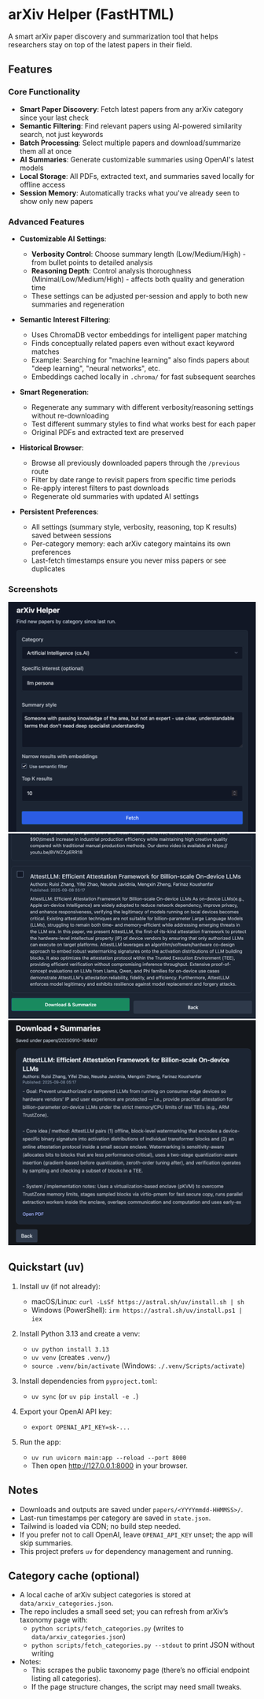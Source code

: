 arXiv Helper (FastHTML)
=======================

A smart arXiv paper discovery and summarization tool that helps researchers stay on top of the latest papers in their field.

## Features

### Core Functionality

- **Smart Paper Discovery**: Fetch latest papers from any arXiv category since your last check
- **Semantic Filtering**: Find relevant papers using AI-powered similarity search, not just keywords
- **Batch Processing**: Select multiple papers and download/summarize them all at once
- **AI Summaries**: Generate customizable summaries using OpenAI's latest models
- **Local Storage**: All PDFs, extracted text, and summaries saved locally for offline access
- **Session Memory**: Automatically tracks what you've already seen to show only new papers

### Advanced Features

- **Customizable AI Settings**:
  - **Verbosity Control**: Choose summary length (Low/Medium/High) - from bullet points to detailed analysis
  - **Reasoning Depth**: Control analysis thoroughness (Minimal/Low/Medium/High) - affects both quality and generation time
  - These settings can be adjusted per-session and apply to both new summaries and regeneration

- **Semantic Interest Filtering**:
  - Uses ChromaDB vector embeddings for intelligent paper matching
  - Finds conceptually related papers even without exact keyword matches
  - Example: Searching for "machine learning" also finds papers about "deep learning", "neural networks", etc.
  - Embeddings cached locally in `.chroma/` for fast subsequent searches

- **Smart Regeneration**:
  - Regenerate any summary with different verbosity/reasoning settings without re-downloading
  - Test different summary styles to find what works best for each paper
  - Original PDFs and extracted text are preserved

- **Historical Browser**:
  - Browse all previously downloaded papers through the `/previous` route
  - Filter by date range to revisit papers from specific time periods
  - Re-apply interest filters to past downloads
  - Regenerate old summaries with updated AI settings

- **Persistent Preferences**:
  - All settings (summary style, verbosity, reasoning, top K results) saved between sessions
  - Per-category memory: each arXiv category maintains its own preferences
  - Last-fetch timestamps ensure you never miss papers or see duplicates

### Screenshots

![Home page](screenshots/arxiv_1.png)
![Paper page](screenshots/arxiv_2.png)
![Summary page](screenshots/arxiv_3.png)

Quickstart (uv)
---------------

1) Install uv (if not already):

   - macOS/Linux: `curl -LsSf https://astral.sh/uv/install.sh | sh`
   - Windows (PowerShell): `irm https://astral.sh/uv/install.ps1 | iex`

2) Install Python 3.13 and create a venv:

   - `uv python install 3.13`
   - `uv venv`  (creates `.venv/`)
   - `source .venv/bin/activate` (Windows: `./.venv/Scripts/activate`)

3) Install dependencies from `pyproject.toml`:

   - `uv sync`  (or `uv pip install -e .`)

4) Export your OpenAI API key:

   - `export OPENAI_API_KEY=sk-...`

5) Run the app:

   - `uv run uvicorn main:app --reload --port 8000`
   - Then open http://127.0.0.1:8000 in your browser.

Notes
-----

- Downloads and outputs are saved under `papers/<YYYYmmdd-HHMMSS>/`.
- Last-run timestamps per category are saved in `state.json`.
- Tailwind is loaded via CDN; no build step needed.
- If you prefer not to call OpenAI, leave `OPENAI_API_KEY` unset; the app will skip summaries.
- This project prefers `uv` for dependency management and running.

Category cache (optional)
-------------------------

- A local cache of arXiv subject categories is stored at `data/arxiv_categories.json`.
- The repo includes a small seed set; you can refresh from arXiv’s taxonomy page with:
  - `python scripts/fetch_categories.py` (writes to `data/arxiv_categories.json`)
  - `python scripts/fetch_categories.py --stdout` to print JSON without writing
- Notes:
  - This scrapes the public taxonomy page (there’s no official endpoint listing all categories).
  - If the page structure changes, the script may need small tweaks.
